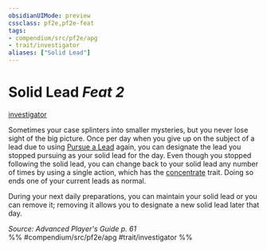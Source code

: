 ```yaml
---
obsidianUIMode: preview
cssclass: pf2e,pf2e-feat
tags:
- compendium/src/pf2e/apg
- trait/investigator
aliases: ["Solid Lead"]
---
```

# Solid Lead  *Feat 2*  
[investigator](Reference/Rules/Traits/investigator-apg.md "Investigator Class Trait")  


Sometimes your case splinters into smaller mysteries, but you never lose sight of the big picture. Once per day when you give up on the subject of a lead due to using [Pursue a Lead](pursue-a-lead-apg.md) again, you can designate the lead you stopped pursuing as your solid lead for the day. Even though you stopped following the solid lead, you can change back to your solid lead any number of times by using a single action, which has the [concentrate](concentrate.md "Concentrate Action & Ability Trait") trait. Doing so ends one of your current leads as normal.

During your next daily preparations, you can maintain your solid lead or you can remove it; removing it allows you to designate a new solid lead later that day.

*Source: Advanced Player's Guide p. 61*  
%% #compendium/src/pf2e/apg #trait/investigator %%